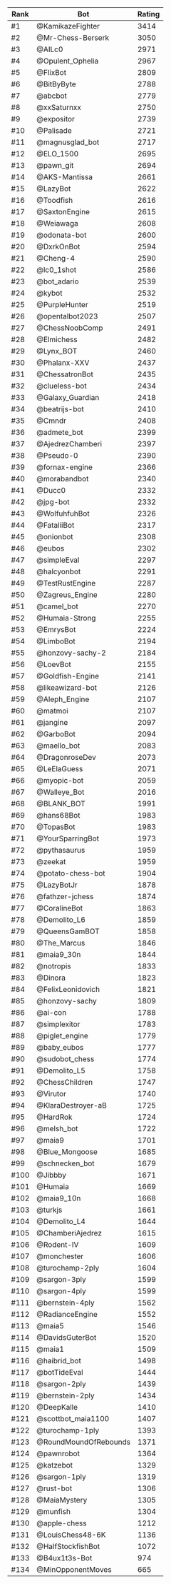 Rank|Bot|Rating
---|---|---
#1|@KamikazeFighter|3414
#2|@Mr-Chess-Berserk|3050
#3|@AILc0|2971
#4|@Opulent_Ophelia|2967
#5|@FlixBot|2809
#6|@BitByByte|2788
#7|@abcbot|2779
#8|@xxSaturnxx|2750
#9|@expositor|2739
#10|@Palisade|2721
#11|@magnusglad_bot|2717
#12|@ELO_1500|2695
#13|@pawn_git|2694
#14|@AKS-Mantissa|2661
#15|@LazyBot|2622
#16|@Toodfish|2616
#17|@SaxtonEngine|2615
#18|@Weiawaga|2608
#19|@odonata-bot|2600
#20|@DxrkOnBot|2594
#21|@Cheng-4|2590
#22|@lc0_1shot|2586
#23|@bot_adario|2539
#24|@kybot|2532
#25|@PurpleHunter|2519
#26|@opentalbot2023|2507
#27|@ChessNoobComp|2491
#28|@Elmichess|2482
#29|@Lynx_BOT|2460
#30|@Phalanx-XXV|2437
#31|@ChessatronBot|2435
#32|@clueless-bot|2434
#33|@Galaxy_Guardian|2418
#34|@beatrijs-bot|2410
#35|@Cmndr|2408
#36|@admete_bot|2399
#37|@AjedrezChamberi|2397
#38|@Pseudo-0|2390
#39|@fornax-engine|2366
#40|@morabandbot|2340
#41|@Ducc0|2332
#42|@jpg-bot|2332
#43|@WolfuhfuhBot|2326
#44|@FataliiBot|2317
#45|@onionbot|2308
#46|@eubos|2302
#47|@simpleEval|2297
#48|@halcyonbot|2291
#49|@TestRustEngine|2287
#50|@Zagreus_Engine|2280
#51|@camel_bot|2270
#52|@Humaia-Strong|2255
#53|@EmrysBot|2224
#54|@LimboBot|2194
#55|@honzovy-sachy-2|2184
#56|@LoevBot|2155
#57|@Goldfish-Engine|2141
#58|@likeawizard-bot|2126
#59|@Aleph_Engine|2107
#60|@matmoi|2107
#61|@jangine|2097
#62|@GarboBot|2094
#63|@maello_bot|2083
#64|@DragonroseDev|2073
#65|@LeElaGuess|2071
#66|@myopic-bot|2059
#67|@Walleye_Bot|2016
#68|@BLANK_BOT|1991
#69|@hans68Bot|1983
#70|@TopasBot|1983
#71|@YourSparringBot|1973
#72|@pythasaurus|1959
#73|@zeekat|1959
#74|@potato-chess-bot|1904
#75|@LazyBotJr|1878
#76|@fathzer-jchess|1874
#77|@CoralineBot|1863
#78|@Demolito_L6|1859
#79|@QueensGamBOT|1858
#80|@The_Marcus|1846
#81|@maia9_30n|1844
#82|@notropis|1833
#83|@Dinora|1823
#84|@FelixLeonidovich|1821
#85|@honzovy-sachy|1809
#86|@ai-con|1788
#87|@simplexitor|1783
#88|@piglet_engine|1779
#89|@baby_eubos|1777
#90|@sudobot_chess|1774
#91|@Demolito_L5|1758
#92|@ChessChildren|1747
#93|@Virutor|1740
#94|@KlaraDestroyer-aB|1725
#95|@HardRok|1724
#96|@melsh_bot|1722
#97|@maia9|1701
#98|@Blue_Mongoose|1685
#99|@schnecken_bot|1679
#100|@Jibbby|1671
#101|@Humaia|1669
#102|@maia9_10n|1668
#103|@turkjs|1661
#104|@Demolito_L4|1644
#105|@ChamberiAjedrez|1615
#106|@Rodent-IV|1609
#107|@monchester|1606
#108|@turochamp-2ply|1604
#109|@sargon-3ply|1599
#110|@sargon-4ply|1599
#111|@bernstein-4ply|1562
#112|@RadianceEngine|1552
#113|@maia5|1546
#114|@DavidsGuterBot|1520
#115|@maia1|1509
#116|@haibrid_bot|1498
#117|@botTideEval|1444
#118|@sargon-2ply|1439
#119|@bernstein-2ply|1434
#120|@DeepKalle|1410
#121|@scottbot_maia1100|1407
#122|@turochamp-1ply|1393
#123|@RoundMoundOfRebounds|1371
#124|@pawnrobot|1364
#125|@katzebot|1329
#126|@sargon-1ply|1319
#127|@rust-bot|1306
#128|@MaiaMystery|1305
#129|@munfish|1304
#130|@apple-chess|1212
#131|@LouisChess48-6K|1136
#132|@HalfStockfishBot|1072
#133|@B4ux1t3s-Bot|974
#134|@MinOpponentMoves|665
